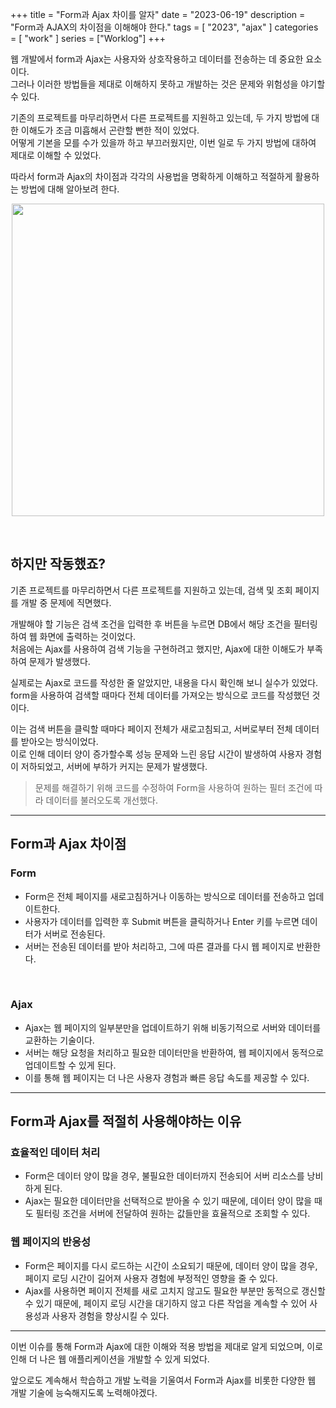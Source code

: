 +++
title = "Form과 Ajax 차이를 알자"
date = "2023-06-19"
description = "Form과 AJAX의 차이점을 이해해야 한다."
tags = [
    "2023",
    "ajax"
]
categories = [
    "work"
]
series = ["Worklog"]
+++

웹 개발에서 form과 Ajax는 사용자와 상호작용하고 데이터를 전송하는 데 중요한 요소이다. <br> 그러나 이러한 방법들을 제대로 이해하지 못하고 개발하는 것은 문제와 위험성을 야기할 수 있다.

기존의 프로젝트를 마무리하면서 다른 프로젝트를 지원하고 있는데, 두 가지 방법에 대한 이해도가 조금 미흡해서 곤란할 뻔한 적이 있었다. <br> 어떻게 기본을 모를 수가 있을까 하고 부끄러웠지만, 이번 일로 두 가지 방법에 대하여 제대로 이해할 수 있었다.

따라서 form과 Ajax의 차이점과 각각의 사용법을 명확하게 이해하고 적절하게 활용하는 방법에 대해 알아보려 한다.

<p align="center"><img src="https://github.com/kmseunh/blog/assets/105186724/26f40f49-e21d-4f09-8791-a3a96c6332e5" width="500"></p>

<!--more-->

<br>

## 하지만 작동했죠?

기존 프로젝트를 마무리하면서 다른 프로젝트를 지원하고 있는데, 검색 및 조회 페이지를 개발 중 문제에 직면했다.

개발해야 할 기능은 검색 조건을 입력한 후 버튼을 누르면 DB에서 해당 조건을 필터링하여 웹 화면에 출력하는 것이었다. <br> 처음에는 Ajax를 사용하여 검색 기능을 구현하려고 했지만, Ajax에 대한 이해도가 부족하여 문제가 발생했다.

실제로는 Ajax로 코드를 작성한 줄 알았지만, 내용을 다시 확인해 보니 실수가 있었다. <br> form을 사용하여 검색할 때마다 전체 데이터를 가져오는 방식으로 코드를 작성했던 것이다.

이는 검색 버튼을 클릭할 때마다 페이지 전체가 새로고침되고, 서버로부터 전체 데이터를 받아오는 방식이었다. <br> 이로 인해 데이터 양이 증가할수록 성능 문제와 느린 응답 시간이 발생하여 사용자 경험이 저하되었고, 서버에 부하가 커지는 문제가 발생했다.
> 문제를 해결하기 위해 코드를 수정하여 Form을 사용하여 원하는 필터 조건에 따라 데이터를 불러오도록 개선했다.

<hr>

## Form과 Ajax 차이점

### Form

- Form은 전체 페이지를 새로고침하거나 이동하는 방식으로 데이터를 전송하고 업데이트한다.
- 사용자가 데이터를 입력한 후 Submit 버튼을 클릭하거나 Enter 키를 누르면 데이터가 서버로 전송된다.
- 서버는 전송된 데이터를 받아 처리하고, 그에 따른 결과를 다시 웹 페이지로 반환한다.

<br>

### Ajax

- Ajax는 웹 페이지의 일부분만을 업데이트하기 위해 비동기적으로 서버와 데이터를 교환하는 기술이다.
- 서버는 해당 요청을 처리하고 필요한 데이터만을 반환하여, 웹 페이지에서 동적으로 업데이트할 수 있게 된다.
- 이를 통해 웹 페이지는 더 나은 사용자 경험과 빠른 응답 속도를 제공할 수 있다.

<hr>

## Form과 Ajax를 적절히 사용해야하는 이유

### 효율적인 데이터 처리

- Form은 데이터 양이 많을 경우, 불필요한 데이터까지 전송되어 서버 리소스를 낭비하게 된다.
- Ajax는 필요한 데이터만을 선택적으로 받아올 수 있기 때문에, 데이터 양이 많을 때도 필터링 조건을 서버에 전달하여 원하는 값들만을 효율적으로 조회할 수 있다.

### 웹 페이지의 반응성

- Form은 페이지를 다시 로드하는 시간이 소요되기 때문에, 데이터 양이 많을 경우, 페이지 로딩 시간이 길어져 사용자 경험에 부정적인 영향을 줄 수 있다.
- Ajax를 사용하면 페이지 전체를 새로 고치지 않고도 필요한 부분만 동적으로 갱신할 수 있기 때문에, 페이지 로딩 시간을 대기하지 않고 다른 작업을 계속할 수 있어 사용성과 사용자 경험을 향상시킬 수 있다.

<hr>

이번 이슈를 통해 Form과 Ajax에 대한 이해와 적용 방법을 제대로 알게 되었으며, 이로 인해 더 나은 웹 애플리케이션을 개발할 수 있게 되었다.

앞으로도 계속해서 학습하고 개발 노력을 기울여서 Form과 Ajax를 비롯한 다양한 웹 개발 기술에 능숙해지도록 노력해야겠다.
